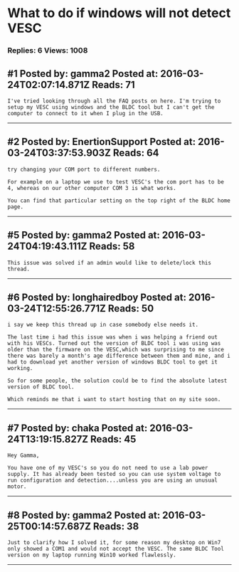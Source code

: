 # What to do if windows will not detect VESC

### Replies: 6 Views: 1008

## \#1 Posted by: gamma2 Posted at: 2016-03-24T02:07:14.871Z Reads: 71

```
I've tried looking through all the FAQ posts on here. I'm trying to setup my VESC using windows and the BLDC tool but I can't get the computer to connect to it when I plug in the USB.
```

---
## \#2 Posted by: EnertionSupport Posted at: 2016-03-24T03:37:53.903Z Reads: 64

```
try changing your COM port to different numbers. 

For example on a laptop we use to test VESC's the com port has to be 4, whereas on our other computer COM 3 is what works. 

You can find that particular setting on the top right of the BLDC home page.
```

---
## \#5 Posted by: gamma2 Posted at: 2016-03-24T04:19:43.111Z Reads: 58

```
This issue was solved if an admin would like to delete/lock this thread.
```

---
## \#6 Posted by: longhairedboy Posted at: 2016-03-24T12:55:26.771Z Reads: 50

```
i say we keep this thread up in case somebody else needs it. 

The last time i had this issue was when i was helping a friend out with his VESCs. Turned out the version of BLDC tool i was using was older than the firmware on the VESC,which was surprising to me since there was barely a month's age difference between them and mine, and i had to download yet another version of windows BLDC tool to get it working. 

So for some people, the solution could be to find the absolute latest version of BLDC tool. 

Which reminds me that i want to start hosting that on my site soon.
```

---
## \#7 Posted by: chaka Posted at: 2016-03-24T13:19:15.827Z Reads: 45

```
Hey Gamma,

You have one of my VESC's so you do not need to use a lab power supply. It has already been tested so you can use system voltage to run configuration and detection....unless you are using an unusual motor.
```

---
## \#8 Posted by: gamma2 Posted at: 2016-03-25T00:14:57.687Z Reads: 38

```
Just to clarify how I solved it, for some reason my desktop on Win7 only showed a COM1 and would not accept the VESC. The same BLDC Tool version on my laptop running Win10 worked flawlessly.
```

---
